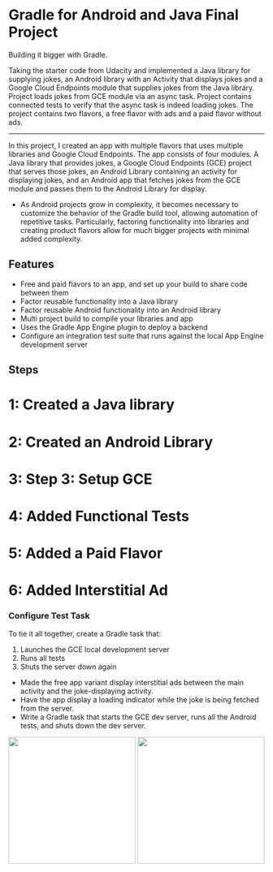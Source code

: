 # Gradle for Android and Java Final Project
Building it bigger with Gradle. 

Taking the starter code from Udacity and implemented a Java library for supplying jokes, an Android library with an Activity that displays jokes and a Google Cloud Endpoints module that supplies jokes from the Java library. Project loads jokes from GCE module via an async task. Project contains connected tests to verify that the async task is indeed loading jokes. The project contains two flavors, a free flavor with ads and a paid flavor without ads. 

***
In this project, I created an app with multiple flavors that uses
multiple libraries and Google Cloud Endpoints. The app consists 
of four modules. A Java library that provides jokes, a Google Cloud Endpoints
(GCE) project that serves those jokes, an Android Library containing an
activity for displaying jokes, and an Android app that fetches jokes from the
GCE module and passes them to the Android Library for display.

* As Android projects grow in complexity, it becomes necessary to customize the
behavior of the Gradle build tool, allowing automation of repetitive tasks.
Particularly, factoring functionality into libraries and creating product
flavors allow for much bigger projects with minimal added complexity.

## Features

* Free and paid flavors to an app, and set up your build to share code between them
* Factor reusable functionality into a Java library
* Factor reusable Android functionality into an Android library
* Multi project build to compile your libraries and app
* Uses the Gradle App Engine plugin to deploy a backend
* Configure an integration test suite that runs against the local App Engine development server

## Steps
# 1: Created a Java library
# 2: Created an Android Library
# 3: Step 3: Setup GCE
# 4: Added Functional Tests
# 5: Added a Paid Flavor
# 6: Added Interstitial Ad

### Configure Test Task
To tie it all together, create a Gradle task that:

1. Launches the GCE local development server
2. Runs all tests
3. Shuts the server down again

* Made the free app variant display interstitial ads between the main activity and the joke-displaying activity.
* Have the app display a loading indicator while the joke is being fetched from the server.
* Write a Gradle task that starts the GCE dev server, runs all the Android tests, and shuts down the dev server.

<img src= "https://i.imgur.com/4heqU5b.png" width = "250"> <img src= "https://i.imgur.com/GoaSvmR.png" width = "250"> 

